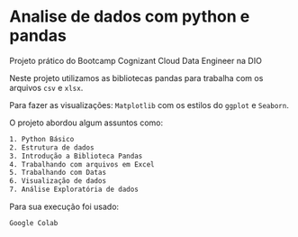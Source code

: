 # Analise de dados com python e pandas
Projeto prático do Bootcamp Cognizant Cloud Data Engineer na DIO

Neste projeto utilizamos as bibliotecas pandas para trabalha com os arquivos `csv` e `xlsx`.

Para fazer as visualizações: `Matplotlib`  com os estilos do `ggplot` e `Seaborn`.

O projeto abordou algum assuntos como:
```bash
1. Python Básico
2. Estrutura de dados
3. Introdução a Biblioteca Pandas
4. Trabalhando com arquivos em Excel
5. Trabalhando com Datas
6. Visualização de dados
7. Análise Exploratória de dados
```

Para sua  execução foi usado:
```bash
Google Colab
```
